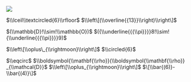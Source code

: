 ![](https://www.nta.go.jp/tmp/65f10885-5f06-4f22-8117-46d4d1ff5284/images/aea70a4a7cbc36cb4c1567cf5e46f0a84fa5bf019cb77f3aba4ec918aad4b6dd.jpg)

$\\lceil\\textcircled{6}\\rfloor$ $\\left\[(\\overline{{13}}\\right)\\right\]$

$(\\mathbb{D}!\\sim!\\mathbb{O})$ $({\\underline{{{\\pi}}}}8!\\sim!{\\underline{{{\\pi}}}}9)$

$\\left\[\\oplus\_{\\rightmoon}\\right\]$ $\\circled{6}$

$\\eqcirc$ $\\boldsymbol{\\mathbf{\\rho}}(\\boldsymbol{\\mathbf{\\rho}} _{\\mathcal{D}}$ $\\left\[\\oplus_{\\rightmoon}\\right\]$ $\[\\bar{(6)}-\\bar{(4)}\]$